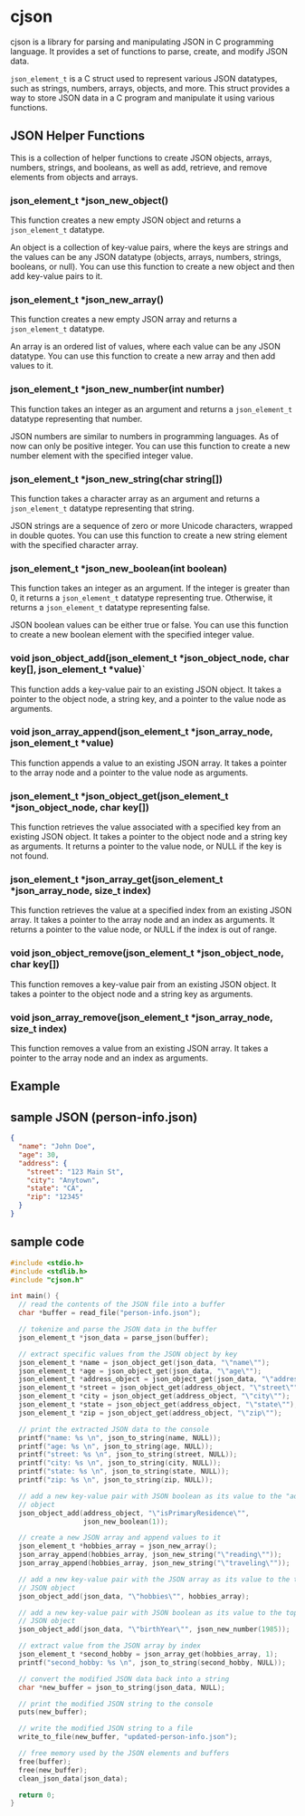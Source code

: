 # cjson

cjson is a library for parsing and manipulating JSON in C programming language. It provides a set of functions to parse, create, and modify JSON data.

`json_element_t` is a C struct used to represent various JSON datatypes, such as strings, numbers, arrays, objects, and more. This struct provides a way to store JSON data in a C program and manipulate it using various functions.

## JSON Helper Functions

This is a collection of helper functions to create JSON objects, arrays, numbers, strings, and booleans, as well as add, retrieve, and remove elements from objects and arrays.

### json_element_t *json_new_object()

This function creates a new empty JSON object and returns a `json_element_t` datatype.

An object is a collection of key-value pairs, where the keys are strings and the values can be any JSON datatype (objects, arrays, numbers, strings, booleans, or null). You can use this function to create a new object and then add key-value pairs to it.

### json_element_t *json_new_array()

This function creates a new empty JSON array and returns a `json_element_t` datatype.

An array is an ordered list of values, where each value can be any JSON datatype. You can use this function to create a new array and then add values to it.

### json_element_t *json_new_number(int number)

This function takes an integer as an argument and returns a `json_element_t` datatype representing that number.

JSON numbers are similar to numbers in programming languages. As of now can only be positive integer. You can use this function to create a new number element with the specified integer value.

### json_element_t *json_new_string(char string[])

This function takes a character array as an argument and returns a `json_element_t` datatype representing that string.

JSON strings are a sequence of zero or more Unicode characters, wrapped in double quotes. You can use this function to create a new string element with the specified character array.

### json_element_t *json_new_boolean(int boolean)

This function takes an integer as an argument. If the integer is greater than 0, it returns a `json_element_t` datatype representing true. Otherwise, it returns a `json_element_t` datatype representing false.

JSON boolean values can be either true or false. You can use this function to create a new boolean element with the specified integer value.

### void json_object_add(json_element_t *json_object_node, char key[], json_element_t *value)`

This function adds a key-value pair to an existing JSON object. It takes a pointer to the object node, a string key, and a pointer to the value node as arguments.

### void json_array_append(json_element_t *json_array_node, json_element_t *value)

This function appends a value to an existing JSON array. It takes a pointer to the array node and a pointer to the value node as arguments.

### json_element_t *json_object_get(json_element_t *json_object_node, char key[])

This function retrieves the value associated with a specified key from an existing JSON object. It takes a pointer to the object node and a string key as arguments. It returns a pointer to the value node, or NULL if the key is not found.

### json_element_t *json_array_get(json_element_t *json_array_node, size_t index)

This function retrieves the value at a specified index from an existing JSON array. It takes a pointer to the array node and an index as arguments. It returns a pointer to the value node, or NULL if the index is out of range.

### void json_object_remove(json_element_t *json_object_node, char key[])

This function removes a key-value pair from an existing JSON object. It takes a pointer to the object node and a string key as arguments.

### void json_array_remove(json_element_t *json_array_node, size_t index)

This function removes a value from an existing JSON array. It takes a pointer to the array node and an index as arguments.

## Example

## sample JSON (person-info.json)
```json
{
  "name": "John Doe",
  "age": 30,
  "address": {
    "street": "123 Main St",
    "city": "Anytown",
    "state": "CA",
    "zip": "12345"
  }
}
```

## sample code
```c
#include <stdio.h>
#include <stdlib.h>
#include "cjson.h"

int main() {
  // read the contents of the JSON file into a buffer
  char *buffer = read_file("person-info.json");

  // tokenize and parse the JSON data in the buffer
  json_element_t *json_data = parse_json(buffer);

  // extract specific values from the JSON object by key
  json_element_t *name = json_object_get(json_data, "\"name\"");
  json_element_t *age = json_object_get(json_data, "\"age\"");
  json_element_t *address_object = json_object_get(json_data, "\"address\"");
  json_element_t *street = json_object_get(address_object, "\"street\"");
  json_element_t *city = json_object_get(address_object, "\"city\"");
  json_element_t *state = json_object_get(address_object, "\"state\"");
  json_element_t *zip = json_object_get(address_object, "\"zip\"");

  // print the extracted JSON data to the console
  printf("name: %s \n", json_to_string(name, NULL));
  printf("age: %s \n", json_to_string(age, NULL));
  printf("street: %s \n", json_to_string(street, NULL));
  printf("city: %s \n", json_to_string(city, NULL));
  printf("state: %s \n", json_to_string(state, NULL));
  printf("zip: %s \n", json_to_string(zip, NULL));

  // add a new key-value pair with JSON boolean as its value to the "address"
  // object
  json_object_add(address_object, "\"isPrimaryResidence\"",
                  json_new_boolean(1));

  // create a new JSON array and append values to it
  json_element_t *hobbies_array = json_new_array();
  json_array_append(hobbies_array, json_new_string("\"reading\""));
  json_array_append(hobbies_array, json_new_string("\"traveling\""));

  // add a new key-value pair with the JSON array as its value to the top-level
  // JSON object
  json_object_add(json_data, "\"hobbies\"", hobbies_array);

  // add a new key-value pair with JSON boolean as its value to the top-level
  // JSON object
  json_object_add(json_data, "\"birthYear\"", json_new_number(1985));

  // extract value from the JSON array by index
  json_element_t *second_hobby = json_array_get(hobbies_array, 1);
  printf("second_hobby: %s \n", json_to_string(second_hobby, NULL));

  // convert the modified JSON data back into a string
  char *new_buffer = json_to_string(json_data, NULL);

  // print the modified JSON string to the console
  puts(new_buffer);

  // write the modified JSON string to a file
  write_to_file(new_buffer, "updated-person-info.json");

  // free memory used by the JSON elements and buffers
  free(buffer);
  free(new_buffer);
  clean_json_data(json_data);

  return 0;
}
```

